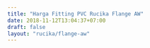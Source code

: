 ```yaml
---
title: "Harga Fitting PVC Rucika Flange AW"
date: 2018-11-12T13:04:37+07:00
draft: false
layout: "rucika/flange-aw"
---
```


